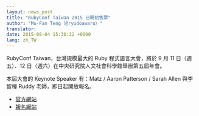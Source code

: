 ```yaml
---
layout: news_post
title: "RubyConf Taiwan 2015 已開始售票"
author: "Mu-Fan Teng（@ryudoawaru）"
translator:
date: 2015-08-04 15:30:22 +0000
lang: zh_TW
---
```


RubyConf Taiwan，台灣規模最大的 Ruby 程式語言大會，將於 9 月 11 日（週五）、12 日（週六）在中央研究院人文社會科學館舉辦第五屆年會。

本屆大會的 Keynote Speaker 有：Matz / Aaron Patterson / Sarah Allen 與李智樺 Ruddy 老師，即日起開放報名。

-  [官方網站](http://2015.rubyconf.tw)
-  [報名網站](http://rubytaiwan.kktix.cc/events/rubyconftw2015?locale=en)